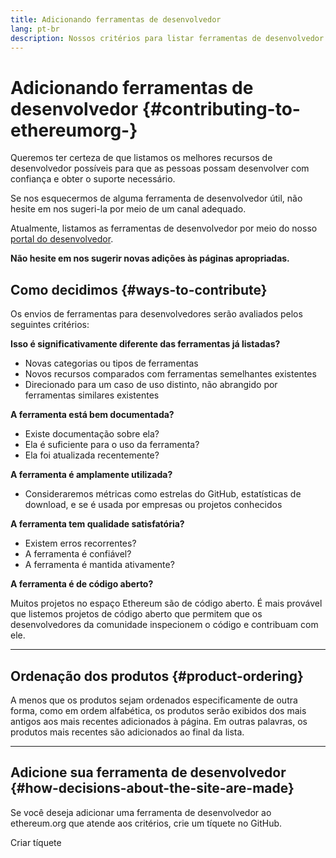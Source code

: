 ```yaml
---
title: Adicionando ferramentas de desenvolvedor
lang: pt-br
description: Nossos critérios para listar ferramentas de desenvolvedor no ethereum.org
---
```


# Adicionando ferramentas de desenvolvedor {#contributing-to-ethereumorg-}

Queremos ter certeza de que listamos os melhores recursos de desenvolvedor possíveis para que as pessoas possam desenvolver com confiança e obter o suporte necessário.

Se nos esquecermos de alguma ferramenta de desenvolvedor útil, não hesite em nos sugeri-la por meio de um canal adequado.

Atualmente, listamos as ferramentas de desenvolvedor por meio do nosso [portal do desenvolvedor](/developers/).

**Não hesite em nos sugerir novas adições às páginas apropriadas.**

## Como decidimos {#ways-to-contribute}

Os envios de ferramentas para desenvolvedores serão avaliados pelos seguintes critérios:

**Isso é significativamente diferente das ferramentas já listadas?**

- Novas categorias ou tipos de ferramentas
- Novos recursos comparados com ferramentas semelhantes existentes
- Direcionado para um caso de uso distinto, não abrangido por ferramentas similares existentes

**A ferramenta está bem documentada?**

- Existe documentação sobre ela?
- Ela é suficiente para o uso da ferramenta?
- Ela foi atualizada recentemente?

**A ferramenta é amplamente utilizada?**

- Consideraremos métricas como estrelas do GitHub, estatísticas de download, e se é usada por empresas ou projetos conhecidos

**A ferramenta tem qualidade satisfatória?**

- Existem erros recorrentes?
- A ferramenta é confiável?
- A ferramenta é mantida ativamente?

**A ferramenta é de código aberto?**

Muitos projetos no espaço Ethereum são de código aberto. É mais provável que listemos projetos de código aberto que permitem que os desenvolvedores da comunidade inspecionem o código e contribuam com ele.

---

## Ordenação dos produtos {#product-ordering}

A menos que os produtos sejam ordenados especificamente de outra forma, como em ordem alfabética, os produtos serão exibidos dos mais antigos aos mais recentes adicionados à página. Em outras palavras, os produtos mais recentes são adicionados ao final da lista.

---

## Adicione sua ferramenta de desenvolvedor {#how-decisions-about-the-site-are-made}

Se você deseja adicionar uma ferramenta de desenvolvedor ao ethereum.org que atende aos critérios, crie um tíquete no GitHub.

<ButtonLink href="https://github.com/ethereum/ethereum-org-website/issues/new?assignees=&labels=feature+%3Asparkles%3A%2Ccontent+%3Afountain_pen%3A&template=suggest_dev_tool.yaml">
  Criar tíquete
</ButtonLink>
